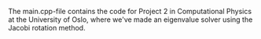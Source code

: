 The main.cpp-file contains the code for Project 2 in Computational Physics at the University of Oslo, where we've made an eigenvalue solver using the Jacobi rotation method.
